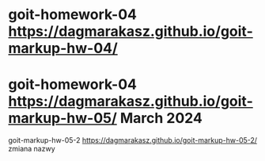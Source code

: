 # goit-homework-04 https://dagmarakasz.github.io/goit-markup-hw-04/
# goit-homework-04 https://dagmarakasz.github.io/goit-markup-hw-05/ March 2024
goit-markup-hw-05-2
https://dagmarakasz.github.io/goit-markup-hw-05-2/
zmiana nazwy
